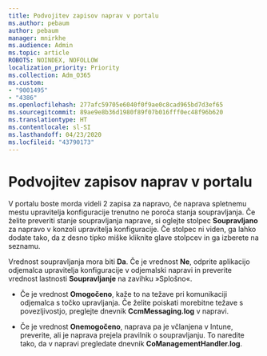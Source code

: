 ```yaml
---
title: Podvojitev zapisov naprav v portalu
ms.author: pebaum
author: pebaum
manager: mnirkhe
ms.audience: Admin
ms.topic: article
ROBOTS: NOINDEX, NOFOLLOW
localization_priority: Priority
ms.collection: Adm_O365
ms.custom:
- "9001495"
- "4386"
ms.openlocfilehash: 277afc59705e6040f0f9ae0c8cad965bd7d3ef65
ms.sourcegitcommit: 89ae9e8b36d1980f89f07b016fff0ec48f96b620
ms.translationtype: HT
ms.contentlocale: sl-SI
ms.lasthandoff: 04/23/2020
ms.locfileid: "43790173"
---
```

# <a name="duplicate-device-record-in-the-portal"></a>Podvojitev zapisov naprav v portalu

V portalu boste morda videli 2 zapisa za napravo, če naprava spletnemu mestu upravitelja konfiguracije trenutno ne poroča stanja soupravljanja. Če želite preveriti stanje soupravljanja naprave, si oglejte stolpec **Soupravljano** za napravo v konzoli upravitelja konfiguracije. Če stolpec ni viden, ga lahko dodate tako, da z desno tipko miške kliknite glave stolpcev in ga izberete na seznamu.

Vrednost soupravljanja mora biti **Da**. Če je vrednost **Ne**, odprite aplikacijo odjemalca upravitelja konfiguracije v odjemalski napravi in preverite vrednost lastnosti **Soupravljanje** na zavihku »Splošno«.

- Če je vrednost **Omogočeno**, kaže to na težave pri komunikaciji odjemalca s točko upravljanja. Če želite poiskati morebitne težave s povezljivostjo, preglejte dnevnik **CcmMessaging.log** v napravi.

- Če je vrednost **Onemogočeno**, naprava pa je včlanjena v Intune, preverite, ali je naprava prejela pravilnik o soupravljanju. To naredite tako, da v napravi pregledate dnevnik **CoManagementHandler.log**.
